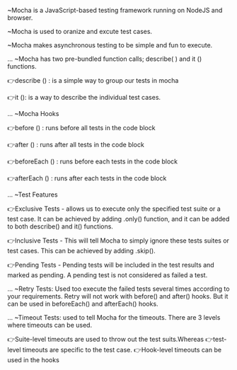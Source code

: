 ~Mocha is a JavaScript-based testing framework running on NodeJS and browser.

~Mocha is used to oranize and excute test cases.

~Mocha makes asynchronous testing to be simple and fun to execute.

...
~Mocha has two pre-bundled function calls; describe( ) and it () functions.

👉describe () : is a simple way to group our tests in mocha

👉it (): is a way to describe the individual test cases. 

...
~Mocha Hooks

👉before () : runs before all tests in the code block

👉after () : runs after all tests in the code block

👉beforeEach () : runs before each tests in the code block

👉afterEach () : runs after each tests in the code block

...
~Test Features

👉Exclusive Tests - allows us to execute only the specified test suite or a test case. It can be achieved by adding .only() function, and it can be added to both describe() and it() functions.

👉Inclusive Tests - This will tell Mocha to simply ignore these tests suites or test cases. This can be achieved by adding .skip(). 

👉Pending Tests - Pending tests will be included in the test results and marked as pending. A pending test is not considered as failed a test.

...
~Retry Tests: Used too execute the failed tests several times according to your requirements. Retry will not work with before() and after() hooks. But it can be used in beforeEach() and afterEach() hooks.

...
~Timeout Tests: used to tell Mocha for the timeouts. There are 3 levels where timeouts can be used.

👉Suite-level timeouts are used to throw out the test suits.Whereas 👉test-level timeouts are specific to the test case.
👉Hook-level timeouts can be used in the hooks